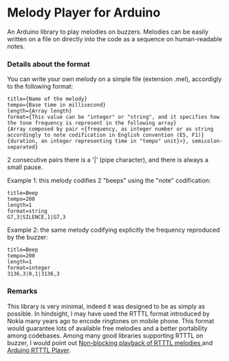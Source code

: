 # Melody Player for Arduino
An Arduino library to play melodies on buzzers. Melodies can be easily written on a file on directly into the code as a sequence on human-readable notes.

### Details about the format
You can write your own melody on a simple file (extension .mel), accordigly to the following format:
    
    title={Name of the melody}
    tempo={Base time in millisecond}
    length={Array length}
    format={This value can be "integer" or "string", and it specifies how the tone frequency is represent in the following array}
    {Array composed by pair <{frequency, as integer number or as string accordingly to note codification in English convention (E5, F1)} {duration, an integer representing time in "tempo" unit}>}, semicolon-separated}
2 consecutive pairs there is a '|' (pipe character), and there is always a small pause.

Example 1: this melody codifies 2 "beeps" using the "note" codification:

    title=Beep
    tempo=200
    length=1
    format=string
    G7,3|SILENCE,1|G7,3

Example 2: the same melody codifying explicitly the frequency reproduced by the buzzer:

    title=Beep
    tempo=200
    length=1
    format=integer
    3136,3|0,1|3136,3

### Remarks
This library is very minimal, indeed it was designed to be as simply as possible. In hindsight, I may have used the RTTTL format introduced by Nokia many years ago to encode ringtones on mobile phone. This format would guarantee lots of available free melodies and a better portability among codebases. Among many good libraries supporting RTTTL on buzzer, I would point out [Non-blocking playback of RTTTL melodies
](https://github.com/cefn/non-blocking-rtttl-arduino) and [Arduino RTTTL Player](https://github.com/ponty/arduino-rtttl-player).


